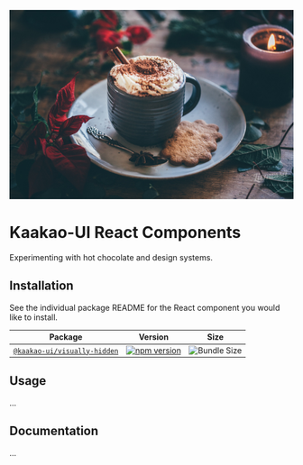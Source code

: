 ![Kaakao-UI](/kaakao.jpg)

# Kaakao-UI React Components

Experimenting with hot chocolate and design systems.

## Installation

See the individual package README for the React component you would like to install.

| Package                                                  | Version                                                                                                                              | Size                                                                                   |
| -------------------------------------------------------- | ------------------------------------------------------------------------------------------------------------------------------------ | -------------------------------------------------------------------------------------- |
| [`@kaakao-ui/visually-hidden`](packages/visually-hidden) | [![npm version](https://flat.badgen.net/npm/v/@kaakao-ui/visually-hidden)](https://www.npmjs.com/package/@kaakao-ui/visually-hidden) | ![Bundle Size](https://flat.badgen.net/bundlephobia/minzip/@kaakao-ui/visually-hidden) |

## Usage

...

## Documentation

...

